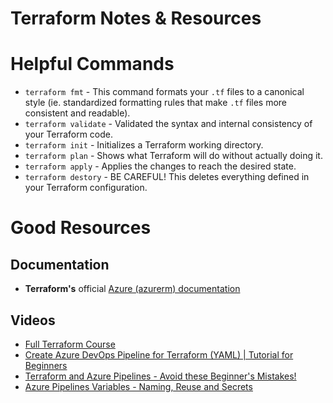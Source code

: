 # Terraform Notes & Resources

# Helpful Commands
- `terraform fmt` - This command formats your `.tf` files to a canonical style (ie. standardized formatting rules that make `.tf` files more consistent and readable).
- `terraform validate` - Validated the syntax and internal consistency of your Terraform code.
- `terraform init` - Initializes a Terraform working directory.
- `terraform plan` - Shows what Terraform will do without actually doing it.
- `terraform apply` - Applies the changes to reach the desired state.
- `terraform destory` - BE CAREFUL! This deletes everything defined in your Terraform configuration.

# Good Resources
## Documentation
- **Terraform's** official [Azure (azurerm) documentation](https://registry.terraform.io/providers/hashicorp/azurerm/latest/docs)

## Videos
- [Full Terraform Course](https://www.youtube.com/watch?v=V53AHWun17s&t=582s)
- [Create Azure DevOps Pipeline for Terraform (YAML) | Tutorial for Beginners](https://www.youtube.com/watch?v=4CEAzsdVn4Q&t=597s)
- [Terraform and Azure Pipelines - Avoid these Beginner's Mistakes!](https://www.youtube.com/watch?v=UaehcmoMAFc&t=144s)
- [Azure Pipelines Variables - Naming, Reuse and Secrets](https://www.youtube.com/watch?v=55A6v0mu64g)
